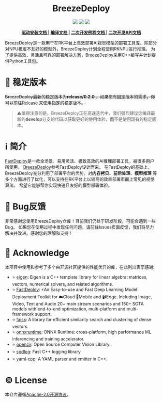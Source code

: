 <h1 align="center">BreezeDeploy</h1>

<p align="center">
    <a href="./LICENSE"><img src="https://img.shields.io/badge/license-Apache%202-dfd.svg"></a>
    <a href="https://github.com/Zheng-Bicheng/BreezeDeploy/releases"><img src="https://img.shields.io/badge/release-release%2F0.2.0-yellow"></a>
    <a href=""><img src="https://img.shields.io/badge/os-win,linux-pink.svg"></a>
</p>

<p align="center">
    <a href=""><b> 驱动安装文档 </b></a>
    |
    <a href="./docs/build.md"><b> 编译文档 </b></a>
    |
    <a href="./example/README.md"><b> 二次开发例程文档 </b></a>
    |
    <a href=""><b> 二次开发API文档 </b></a>
</p>

BreezeDeploy是一款用于在RK平台上高效部署AI视觉模型的部署工具库。除部分对NPU极度不友好的模型外，BreezeDeploy计划全程使用RKNPU进行推理。
为了提供高效、灵活且可靠的部署解决方案，BreezeDeploy采用C++编写并计划提供Python工具包。

# 📌 稳定版本

~~BreezeDeploy最新的稳定版本为**release/0.2.0**
，如果您有固定版本的需求，你可以前往[Release](https://github.com/Zheng-Bicheng/BreezeDeploy/releases)
来使用指定的稳定版本。~~

> ⚠️值得注意的是，BreezeDeploy正在高速迭代中，我们强烈建议您编译最新的**develop**分支的代码以获取更好的使用体验，而不是使用现有的稳定版本。

# ℹ️ 简介

[FastDeploy](https://github.com/PaddlePaddle/FastDeploy/tree/develop)是一款全场景、易用灵活、极致高效的AI推理部署工具，被很多用户所使用。
[BreezeDeploy](https://github.com/Zheng-Bicheng/BreezeDeploy)参考FastDeploy设计而来。
在FastDeploy的基础上， BreezeDeploy充分利用了部署平台的优势，对**内存拷贝**、**前后处理**、**模型推理**
等多个方面进行了优化，可以支持在RK平台上以较高的效率部署市面上常见的视觉算法。
希望它能够帮你实现快速且友好的模型部署体验。

# 🐛 Bug反馈

非常感谢您使用BreezeDeploy仓库！目前我们仍处于研发阶段，可能会遇到一些Bug。
如果您在使用过程中发现任何问题，请前往Issues页面反馈，我们将尽力解决并改进。感谢您的理解和支持！

# 💐 Acknowledge

本项目中使用和参考了多个由开源社区提供的性能优异的库，在此列出表示感谢:

* ⭐ [eigen](https://gitlab.com/libeigen/eigen): Eigen is a C++ template library for linear algebra: matrices, vectors,
  numerical solvers, and related algorithms.
* ⭐ [FastDeploy](https://github.com/PaddlePaddle/FastDeploy): ⚡️An Easy-to-use and Fast Deep Learning Model Deployment
  Toolkit for ☁️Cloud 📱Mobile and 📹Edge. Including Image, Video, Text and Audio 20+ main stream scenarios and 150+ SOTA
  models with end-to-end optimization, multi-platform and multi-framework support.
* ⭐ [faiss](https://github.com/facebookresearch/faiss): A library for efficient similarity search and clustering of
  dense vectors.
* ⭐ [onnxruntime](https://github.com/microsoft/onnxruntime): ONNX Runtime: cross-platform, high performance ML
  inferencing and training accelerator.
* ⭐ [opencv](https://github.com/opencv/opencv): Open Source Computer Vision Library.
* ⭐ [spdlog](https://github.com/gabime/spdlog): Fast C++ logging library.
* ⭐ [yaml-cpp](https://github.com/jbeder/yaml-cpp): A YAML parser and emitter in C++.

# ©️ License

本仓库遵循[Apache-2.0开源协议](./LICENSE)。